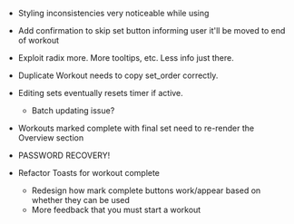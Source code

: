 
- Styling inconsistencies very noticeable while using
- Add confirmation to skip set button informing user it'll be moved to end of workout
- Exploit radix more. More tooltips, etc. Less info just there.


- Duplicate Workout needs to copy set_order correctly.
- Editing sets eventually resets timer if active. 
    - Batch updating issue?

- Workouts marked complete with final set need to re-render the Overview section

- PASSWORD RECOVERY!

- Refactor Toasts for workout complete
    - Redesign how mark complete buttons work/appear based on whether they can be used
    - More feedback that you must start a workout